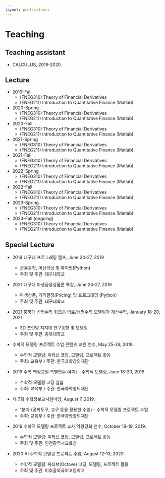 ```yaml
---
layout: publications
---
```


# Teaching
## Teaching assistant
* CALCULUS, 2019-2020.


## Lecture
* 2019-Fall
  - (FNEG310) Theory of Financial Derivatives
  - (FNEG211) Introduction to Quantitative Finance (Matlab)
* 2020-Spring
  - (FNEG310) Theory of Financial Derivatives
  - (FNEG211) Introduction to Quantitative Finance (Matlab)
* 2020-Fall
  - (FNEG310) Theory of Financial Derivatives
  - (FNEG211) Introduction to Quantitative Finance (Matlab)
* 2021-Spring
  - (FNEG310) Theory of Financial Derivatives
  - (FNEG211) Introduction to Quantitative Finance (Matlab)
* 2021-Fall
  - (FNEG310) Theory of Financial Derivatives
  - (FNEG211) Introduction to Quantitative Finance (Matlab)
* 2022-Spring
  - (FNEG310) Theory of Financial Derivatives
  - (FNEG211) Introduction to Quantitative Finance (Matlab)
* 2022-Fall
  - (FNEG310) Theory of Financial Derivatives
  - (FNEG211) Introduction to Quantitative Finance (Matlab)
* 2023-Spring
  - (FNEG310) Theory of Financial Derivatives
  - (FNEG211) Introduction to Quantitative Finance (Matlab)
* 2023-Fall (ongoing)
  - (FNEG310) Theory of Financial Derivatives
  - (FNEG211) Introduction to Quantitative Finance (Matlab)


## Special Lecture
* 2019 대구대 프로그래밍 캠프, June 24-27, 2019
    - 금융공학, 머신러닝 및 파이썬(Python)
    - 주최 및 주관: 대구대학교
* 2021 대구대 파생금융상품론 특강, June 24-27, 2019
    - 파생상품, 가격결정(Pricing) 및 프로그래밍 (Python)
    - 주최 및 주관: 대구대학교   
* 2021 충북대 산업수학 워크숍 의료/생명수학 모델링과 계산수학, January 18-20, 2021
    - 3D 프린팅 지지대 연구동향 및 모델링
    - 주최 및 주관: 충북대학교


* 수학적 모델링 프로젝트 수업  콘텐츠 교원 연수,  May 25-26, 2019.
    - 수학적 모델링: 옥타브 코딩, 모델링, 프로젝트 활동
    - 주최: 교육부 / 주관: 한국과학창의재단
* 2019 수학 핵심교원 특별연수 (4기) - 수학적 모델링, June 18-20, 2019.
    - 수학적 모델링 코딩 실습
    - 주최: 교육부 / 주관: 한국과학창의재단
* 제 7회 수학정보교사한마당, August 7, 2019.
    - 1분과 (공학도구, 교구 등을 활용한 수업) - 수학적 모델링 프로젝트 수업
    - 주최: 교육부 / 주관: 한국과학창의재단
* 2019 수학적 모델링 프로젝트 교사 역량강화 연수, October 18-19, 2019.
    - 수학적 모델링: 옥타브 코딩, 모델링, 프로젝트 활동
    - 주최 및 주관: 인천광역시교육청
* 2020 AI 수학적 모델링 프로젝트 수업, August 12-13, 2020.
    - 수학적 모델링: 옥타브(Octave) 코딩, 모델링, 프로젝트 활동
    - 주최 및 주관: 미추홀외국어고등학교
